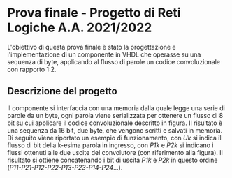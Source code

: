 # Prova finale - Progetto di Reti Logiche A.A. 2021/2022

L'obiettivo di questa prova finale è stato la progettazione e l'implementazione di un componente in VHDL che operasse su una sequenza di byte, applicando al flusso di parole un codice convoluzionale con rapporto 1:2.

## Descrizione del progetto

Il componente si interfaccia con una memoria dalla quale legge una serie di parole da un byte, ogni parola viene serializzata per ottenere un flusso di 8 bit su cui applicare il codice convoluzionale descritto in figura. Il risultato è una sequenza da 16 bit, due byte, che vengono scritti e salvati in memoria. Di seguito viene riportato un esempio di funzionamento, con *Uk* si indica il flusso di bit della k-esima parola in ingresso, con *P1k* e *P2k* si indicano i flussi ottenuti alle due uscite del convolutore (con riferimento alla figura). Il risultato si ottiene concatenando i bit di uscita *P1k* e *P2k* in questo ordine (*P11-P21-P12-P22-P13-P23-P14-P24*...).
